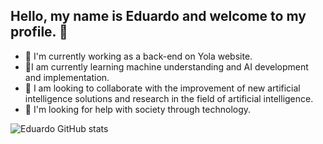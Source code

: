 ## Hello, my name is Eduardo and welcome to my profile. 👋
- 🔭 I'm currently working as a back-end on Yola website.
- 🌱I am currently learning machine understanding and AI development and implementation.
- 👯 I am looking to collaborate with the improvement of new artificial intelligence solutions and research in the field of artificial intelligence.
- 🤔 I'm looking for help with society through technology.

![Eduardo GitHub stats](https://github-readme-stats.vercel.app/api?username=WizEDPill&show_icons=true&theme=radical)
